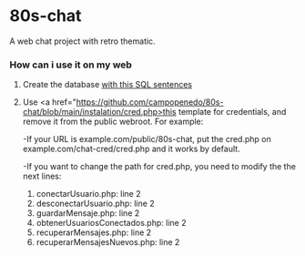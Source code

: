 # 80s-chat
A web chat project with retro thematic.

### How can i use it on my web
1. Create the database <a href="https://github.com/campopenedo/80s-chat/blob/main/instalation/create-database.sql">with this SQL sentences</a>
2. Use <a href="https://github.com/campopenedo/80s-chat/blob/main/instalation/cred.php>this template</a> for credentials, and remove it from the public webroot. For example:

    -If your URL is example.com/public/80s-chat, put the cred.php on example.com/chat-cred/cred.php and it works by default.
  
    -If you want to change the path for cred.php, you need to modify the the next lines:
    
    1.  conectarUsuario.php: line 2
    2.  desconectarUsuario.php: line 2
    3.  guardarMensaje.php: line 2
    4.  obtenerUsuariosConectados.php: line 2
    5.  recuperarMensajes.php: line 2
    6.  recuperarMensajesNuevos.php: line 2
